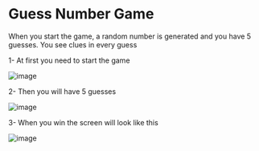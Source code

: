 # Guess Number Game
When you start the game, a random number is generated and you have 5 guesses. You see clues in every guess


1- At first you need to start the game

![image](https://github.com/sevvalkoc64/Number_Guess_Game/assets/112202225/ce393016-28c4-4dd9-902e-0bb4748fe3a3)

2- Then you will have 5 guesses 

![image](https://github.com/sevvalkoc64/Number_Guess_Game/assets/112202225/0bf155d2-2d86-4d20-9663-8b61b487536b)

3- When you win the screen will look like this

![image](https://github.com/sevvalkoc64/Number_Guess_Game/assets/112202225/8ea2cbc8-9d27-47f4-8716-f9d1640ed847)

